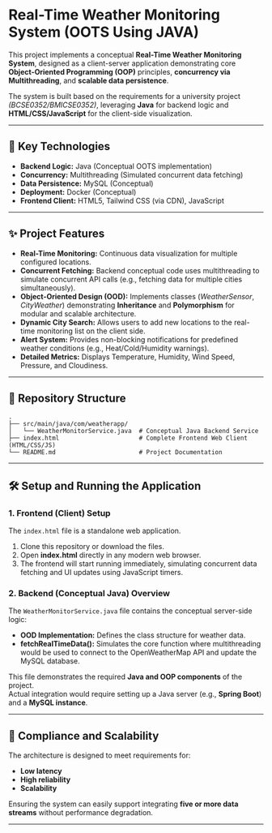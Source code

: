 # Real-Time Weather Monitoring System (OOTS Using JAVA)

This project implements a conceptual **Real-Time Weather Monitoring System**, designed as a client-server application demonstrating core **Object-Oriented Programming (OOP)** principles, **concurrency via Multithreading**, and **scalable data persistence**.

The system is built based on the requirements for a university project *(BCSE0352/BMICSE0352)*, leveraging **Java** for backend logic and **HTML/CSS/JavaScript** for the client-side visualization.

---

## 🚀 Key Technologies

- **Backend Logic:** Java (Conceptual OOTS implementation)
- **Concurrency:** Multithreading (Simulated concurrent data fetching)
- **Data Persistence:** MySQL (Conceptual)
- **Deployment:** Docker (Conceptual)
- **Frontend Client:** HTML5, Tailwind CSS (via CDN), JavaScript

---

## ✨ Project Features

- **Real-Time Monitoring:** Continuous data visualization for multiple configured locations.
- **Concurrent Fetching:** Backend conceptual code uses multithreading to simulate concurrent API calls (e.g., fetching data for multiple cities simultaneously).
- **Object-Oriented Design (OOD):** Implements classes (*WeatherSensor*, *CityWeather*) demonstrating **Inheritance** and **Polymorphism** for modular and scalable architecture.
- **Dynamic City Search:** Allows users to add new locations to the real-time monitoring list on the client side.
- **Alert System:** Provides non-blocking notifications for predefined weather conditions (e.g., Heat/Cold/Humidity warnings).
- **Detailed Metrics:** Displays Temperature, Humidity, Wind Speed, Pressure, and Cloudiness.

---

## 📁 Repository Structure

```
.
├── src/main/java/com/weatherapp/
│   └── WeatherMonitorService.java  # Conceptual Java Backend Service
├── index.html                      # Complete Frontend Web Client (HTML/CSS/JS)
└── README.md                       # Project Documentation
```

---

## 🛠 Setup and Running the Application

### 1. Frontend (Client) Setup

The `index.html` file is a standalone web application.

1. Clone this repository or download the files.
2. Open **index.html** directly in any modern web browser.
3. The frontend will start running immediately, simulating concurrent data fetching and UI updates using JavaScript timers.

### 2. Backend (Conceptual Java) Overview

The `WeatherMonitorService.java` file contains the conceptual server-side logic:

- **OOD Implementation:** Defines the class structure for weather data.
- **fetchRealTimeData():** Simulates the core function where multithreading would be used to connect to the OpenWeatherMap API and update the MySQL database.

This file demonstrates the required **Java and OOP components** of the project.  
Actual integration would require setting up a Java server (e.g., **Spring Boot**) and a **MySQL instance**.

---

## 📌 Compliance and Scalability

The architecture is designed to meet requirements for:
- **Low latency**
- **High reliability**
- **Scalability**

Ensuring the system can easily support integrating **five or more data streams** without performance degradation.

---


